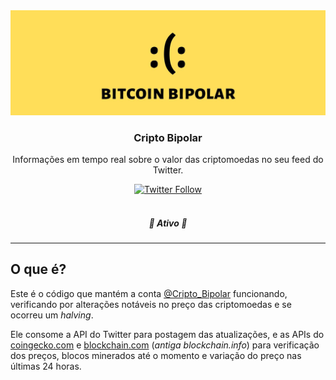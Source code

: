 <div align="center">
	<a href="https://twitter.com/Cripto_Bipolar" target="_blank">
    	<img alt="Banner Cripto-Bipolar" title="Cripto-Bipolar" src="./.github/images/header.jpg" />
    </a>
</div>

<h3 align="center">Cripto Bipolar</h3>
<p align="center">Informações em tempo real sobre o valor das criptomoedas no seu feed do Twitter.</p>

<div align="center">
    <a href="https://twitter.com/Cripto_Bipolar" target="_blank">
        <img alt="Twitter Follow" src="https://img.shields.io/twitter/follow/btc_bipolar?label=Siga%20no%20Twitter&style=social">
    </a>
</div>

<br/>

<h5 align="center"> 
🚧 Ativo 🚧
</h5>

---

## O que é?
Este é o código que mantém a conta [@Cripto_Bipolar](https://twitter.com/Cripto_Bipolar) funcionando, verificando por alterações notáveis no preço das criptomoedas e se ocorreu um _halving_.

Ele consome a API do Twitter para postagem das atualizações, e as APIs do [coingecko.com](https://www.coingecko.com/en/api) e [blockchain.com](https://www.blockchain.com/) (_antiga blockchain.info_) para verificação dos preços, blocos minerados até o momento e variação do preço nas últimas 24 horas.

